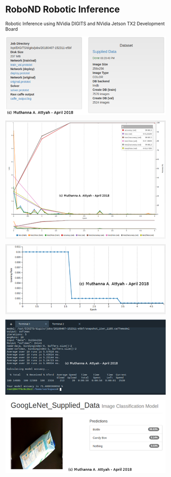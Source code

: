 # RoboND Robotic Inference

Robotic Inference using NVidia DIGITS and NVidia Jetson TX2 Development Board



<p align="center"> <img src="./misc/supplied_data_1.png"> </p>


<p align="center"> <img src="./misc/supplied_data_2.png"> </p>


<p align="center"> <img src="./misc/supplied_data_3.png"> </p>


<p align="center"> <img src="./misc/supplied_data_4.png"> </p>


<p align="center"> <img src="./misc/supplied_data_5.png"> </p>

